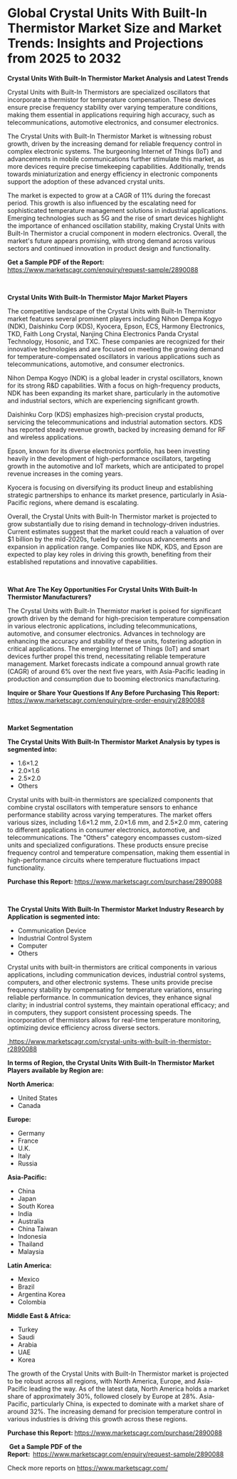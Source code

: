 <p><h1>Global Crystal Units With Built-In Thermistor Market Size and Market Trends: Insights and Projections from 2025 to 2032</h1></p><p><strong>Crystal Units With Built-In Thermistor Market Analysis and Latest Trends</strong></p>
<p><p>Crystal Units with Built-In Thermistors are specialized oscillators that incorporate a thermistor for temperature compensation. These devices ensure precise frequency stability over varying temperature conditions, making them essential in applications requiring high accuracy, such as telecommunications, automotive electronics, and consumer electronics.</p><p>The Crystal Units with Built-In Thermistor Market is witnessing robust growth, driven by the increasing demand for reliable frequency control in complex electronic systems. The burgeoning Internet of Things (IoT) and advancements in mobile communications further stimulate this market, as more devices require precise timekeeping capabilities. Additionally, trends towards miniaturization and energy efficiency in electronic components support the adoption of these advanced crystal units.</p><p>The market is expected to grow at a CAGR of 11% during the forecast period. This growth is also influenced by the escalating need for sophisticated temperature management solutions in industrial applications. Emerging technologies such as 5G and the rise of smart devices highlight the importance of enhanced oscillation stability, making Crystal Units with Built-In Thermistor a crucial component in modern electronics. Overall, the market's future appears promising, with strong demand across various sectors and continued innovation in product design and functionality.</p></p>
<p><strong>Get a Sample PDF of the Report:&nbsp;</strong> <a href="https://www.marketscagr.com/enquiry/request-sample/2890088?utm_campaign=2822&utm_medium=2&utm_source=Github&utm_content=ia&utm_term=14032025&utm_id=crystal-units-with-built-in-thermistor">https://www.marketscagr.com/enquiry/request-sample/2890088</a></p>
<p>&nbsp;</p>
<p><strong>Crystal Units With Built-In Thermistor Major Market Players</strong></p>
<p><p>The competitive landscape of the Crystal Units with Built-In Thermistor market features several prominent players including Nihon Dempa Kogyo (NDK), Daishinku Corp (KDS), Kyocera, Epson, ECS, Harmony Electronics, TKD, Faith Long Crystal, Nanjing China Electronics Panda Crystal Technology, Hosonic, and TXC. These companies are recognized for their innovative technologies and are focused on meeting the growing demand for temperature-compensated oscillators in various applications such as telecommunications, automotive, and consumer electronics.</p><p>Nihon Dempa Kogyo (NDK) is a global leader in crystal oscillators, known for its strong R&D capabilities. With a focus on high-frequency products, NDK has been expanding its market share, particularly in the automotive and industrial sectors, which are experiencing significant growth. </p><p>Daishinku Corp (KDS) emphasizes high-precision crystal products, servicing the telecommunications and industrial automation sectors. KDS has reported steady revenue growth, backed by increasing demand for RF and wireless applications. </p><p>Epson, known for its diverse electronics portfolio, has been investing heavily in the development of high-performance oscillators, targeting growth in the automotive and IoT markets, which are anticipated to propel revenue increases in the coming years.</p><p>Kyocera is focusing on diversifying its product lineup and establishing strategic partnerships to enhance its market presence, particularly in Asia-Pacific regions, where demand is escalating.</p><p>Overall, the Crystal Units with Built-In Thermistor market is projected to grow substantially due to rising demand in technology-driven industries. Current estimates suggest that the market could reach a valuation of over $1 billion by the mid-2020s, fueled by continuous advancements and expansion in application range. Companies like NDK, KDS, and Epson are expected to play key roles in driving this growth, benefiting from their established reputations and innovative capabilities.</p></p>
<p>&nbsp;</p>
<p><strong>What Are The Key Opportunities For Crystal Units With Built-In Thermistor Manufacturers?</strong></p>
<p><p>The Crystal Units with Built-In Thermistor market is poised for significant growth driven by the demand for high-precision temperature compensation in various electronic applications, including telecommunications, automotive, and consumer electronics. Advances in technology are enhancing the accuracy and stability of these units, fostering adoption in critical applications. The emerging Internet of Things (IoT) and smart devices further propel this trend, necessitating reliable temperature management. Market forecasts indicate a compound annual growth rate (CAGR) of around 6% over the next five years, with Asia-Pacific leading in production and consumption due to booming electronics manufacturing.</p></p>
<p><strong>Inquire or Share Your Questions If Any Before Purchasing This Report:</strong> <a href="https://www.marketscagr.com/enquiry/pre-order-enquiry/2890088?utm_campaign=2822&utm_medium=2&utm_source=Github&utm_content=ia&utm_term=14032025&utm_id=crystal-units-with-built-in-thermistor">https://www.marketscagr.com/enquiry/pre-order-enquiry/2890088</a></p>
<p>&nbsp;</p>
<p><strong>Market Segmentation</strong></p>
<p><strong>The Crystal Units With Built-In Thermistor Market Analysis by types is segmented into:</strong></p>
<p><ul><li>1.6×1.2</li><li>2.0×1.6</li><li>2.5×2.0</li><li>Others</li></ul></p>
<p><p>Crystal units with built-in thermistors are specialized components that combine crystal oscillators with temperature sensors to enhance performance stability across varying temperatures. The market offers various sizes, including 1.6×1.2 mm, 2.0×1.6 mm, and 2.5×2.0 mm, catering to different applications in consumer electronics, automotive, and telecommunications. The "Others" category encompasses custom-sized units and specialized configurations. These products ensure precise frequency control and temperature compensation, making them essential in high-performance circuits where temperature fluctuations impact functionality.</p></p>
<p><strong>Purchase this Report:&nbsp;</strong><a href="https://www.marketscagr.com/purchase/2890088?utm_campaign=2822&utm_medium=2&utm_source=Github&utm_content=ia&utm_term=14032025&utm_id=crystal-units-with-built-in-thermistor">https://www.marketscagr.com/purchase/2890088</a></p>
<p>&nbsp;</p>
<p><strong>The Crystal Units With Built-In Thermistor Market Industry Research by Application is segmented into:</strong></p>
<p><ul><li>Communication Device</li><li>Industrial Control System</li><li>Computer</li><li>Others</li></ul></p>
<p><p>Crystal units with built-in thermistors are critical components in various applications, including communication devices, industrial control systems, computers, and other electronic systems. These units provide precise frequency stability by compensating for temperature variations, ensuring reliable performance. In communication devices, they enhance signal clarity; in industrial control systems, they maintain operational efficacy; and in computers, they support consistent processing speeds. The incorporation of thermistors allows for real-time temperature monitoring, optimizing device efficiency across diverse sectors.</p></p>
<p><a href="https://www.marketscagr.com/crystal-units-with-built-in-thermistor-r2890088?utm_campaign=2822&utm_medium=2&utm_source=Github&utm_content=ia&utm_term=14032025&utm_id=crystal-units-with-built-in-thermistor">&nbsp;https://www.marketscagr.com/crystal-units-with-built-in-thermistor-r2890088</a></p>
<p><strong>In terms of Region, the Crystal Units With Built-In Thermistor Market Players available by Region are:</strong></p>
<p>
    <p> <strong> North America: </strong>
        <ul>
            <li>United States</li>
            <li>Canada</li>
        </ul>
        </p> 
    <p> <strong> Europe: </strong>
        <ul>
            <li>Germany</li>
            <li>France</li>
            <li>U.K.</li>
            <li>Italy</li>
            <li>Russia</li>
        </ul>
        </p> 
    <p> <strong> Asia-Pacific: </strong>
        <ul>
            <li>China</li>
            <li>Japan</li>
            <li>South Korea</li>
            <li>India</li>
            <li>Australia</li>
            <li>China Taiwan</li>
            <li>Indonesia</li>
            <li>Thailand</li>
            <li>Malaysia</li>
        </ul>
        </p> 
    <p> <strong> Latin America: </strong>
        <ul>
            <li>Mexico</li>
            <li>Brazil</li>
            <li>Argentina Korea</li>
            <li>Colombia</li>
        </ul>
        </p> 
    <p> <strong> Middle East & Africa: </strong>
        <ul>
            <li>Turkey</li>
            <li>Saudi</li>
            <li>Arabia</li>
            <li>UAE</li>
            <li>Korea</li>
        </ul>
    </p>
    </p>
<p><p>The growth of the Crystal Units with Built-In Thermistor market is projected to be robust across all regions, with North America, Europe, and Asia-Pacific leading the way. As of the latest data, North America holds a market share of approximately 30%, followed closely by Europe at 28%. Asia-Pacific, particularly China, is expected to dominate with a market share of around 32%. The increasing demand for precision temperature control in various industries is driving this growth across these regions.</p></p>
<p><strong>Purchase this Report: </strong><a href="https://www.marketscagr.com/purchase/2890088?utm_campaign=2822&utm_medium=2&utm_source=Github&utm_content=ia&utm_term=14032025&utm_id=crystal-units-with-built-in-thermistor">https://www.marketscagr.com/purchase/2890088</a></p>
<p>&nbsp;<strong>Get a Sample PDF of the Report:&nbsp;&nbsp;</strong><a href="https://www.marketscagr.com/enquiry/request-sample/2890088?utm_campaign=2822&utm_medium=2&utm_source=Github&utm_content=ia&utm_term=14032025&utm_id=crystal-units-with-built-in-thermistor">https://www.marketscagr.com/enquiry/request-sample/2890088</a></p>
<p><strong></strong></p>
<p>Check more reports on <a href="https://www.marketscagr.com/?utm_campaign=2822&utm_medium=2&utm_source=Github&utm_content=ia&utm_term=14032025&utm_id=crystal-units-with-built-in-thermistor">https://www.marketscagr.com/</a></p>